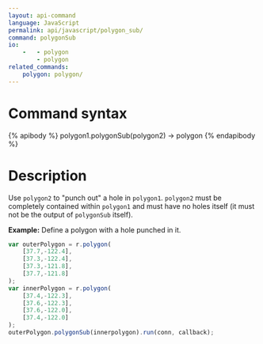 ```yaml
---
layout: api-command
language: JavaScript
permalink: api/javascript/polygon_sub/
command: polygonSub
io:
    -   - polygon
        - polygon
related_commands:
    polygon: polygon/
---
```


# Command syntax #

{% apibody %}
polygon1.polygonSub(polygon2) &rarr; polygon
{% endapibody %}

# Description #

Use `polygon2` to "punch out" a hole in `polygon1`. `polygon2` must be completely contained within `polygon1` and must have no holes itself (it must not be the output of `polygonSub` itself).


__Example:__ Define a polygon with a hole punched in it.

```js
var outerPolygon = r.polygon(
    [37.7,-122.4],
    [37.3,-122.4],
    [37.3,-121.8],
    [37.7,-121.8]
);
var innerPolygon = r.polygon(
    [37.4,-122.3],
    [37.6,-122.3],
    [37.6,-122.0],
    [37.4,-122.0]
);
outerPolygon.polygonSub(innerpolygon).run(conn, callback);
```